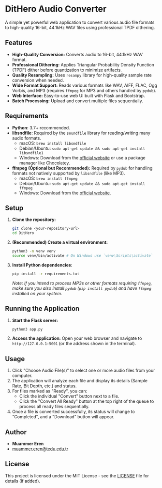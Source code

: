# DitHero Audio Converter

A simple yet powerful web application to convert various audio file formats to high-quality 16-bit, 44.1kHz WAV files using professional TPDF dithering.

## Features

*   **High-Quality Conversion:** Converts audio to 16-bit, 44.1kHz WAV format.
*   **Professional Dithering:** Applies Triangular Probability Density Function (TPDF) dither before quantization to minimize artifacts.
*   **Quality Resampling:** Uses `resampy` library for high-quality sample rate conversion when needed.
*   **Wide Format Support:** Reads various formats like WAV, AIFF, FLAC, Ogg Vorbis, and MP3 (requires `ffmpeg` for MP3 and others handled by `pydub`).
*   **Web Interface:** Easy-to-use web UI built with Flask and Bootstrap.
*   **Batch Processing:** Upload and convert multiple files sequentially.

## Requirements

*   **Python:** 3.7+ recommended.
*   **libsndfile:** Required by the `soundfile` library for reading/writing many audio formats.
    *   macOS: `brew install libsndfile`
    *   Debian/Ubuntu: `sudo apt-get update && sudo apt-get install libsndfile1`
    *   Windows: Download from the [official website](https://libsndfile.github.io/libsndfile/) or use a package manager like Chocolatey.
*   **ffmpeg (Optional but Recommended):** Required by `pydub` for handling formats not natively supported by `libsndfile` (like MP3).
    *   macOS: `brew install ffmpeg`
    *   Debian/Ubuntu: `sudo apt-get update && sudo apt-get install ffmpeg`
    *   Windows: Download from the [official website](https://ffmpeg.org/download.html).

## Setup

1.  **Clone the repository:**
    ```bash
    git clone <your-repository-url>
    cd DitHero
    ```
2.  **(Recommended) Create a virtual environment:**
    ```bash
    python3 -m venv venv
    source venv/bin/activate # On Windows use `venv\Scripts\activate`
    ```
3.  **Install Python dependencies:**
    ```bash
    pip install -r requirements.txt
    ```
    *Note: If you intend to process MP3s or other formats requiring `ffmpeg`, make sure you also install `pydub` (`pip install pydub`) and have `ffmpeg` installed on your system.*

## Running the Application

1.  **Start the Flask server:**
    ```bash
    python3 app.py
    ```
2.  **Access the application:** Open your web browser and navigate to `http://127.0.0.1:5001` (or the address shown in the terminal).

## Usage

1.  Click "Choose Audio File(s)" to select one or more audio files from your computer.
2.  The application will analyze each file and display its details (Sample Rate, Bit Depth, etc.) and status.
3.  For files marked as "Ready", you can:
    *   Click the individual "Convert" button next to a file.
    *   Click the "Convert All Ready" button at the top right of the queue to process all ready files sequentially.
4.  Once a file is converted successfully, its status will change to "Completed", and a "Download" button will appear.

## Author

*   **Muammer Eren**
*   muammer.eren@tedu.edu.tr

## License

This project is licensed under the MIT License - see the [LICENSE](LICENSE) file for details (if added). 